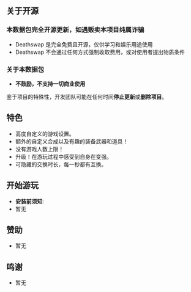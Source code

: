 ## 关于开源

### 本数据包完全开源更新，如遇贩卖本项目纯属诈骗

- Deathswap 是完全免费且开源，仅供学习和娱乐用途使用
- Deathswap 不会通过任何方式强制收取费用，或对使用者提出物质条件

### 关于本数据包

- **不鼓励，不支持一切商业使用**

鉴于项目的特殊性，开发团队可能在任何时间**停止更新**或**删除项目**。


## 特色
- 高度自定义的游戏设置。
- 额外的自定义合成以及有趣的装备武器和道具！
- 没有游戏人数上限！
- 升级！在游玩过程中感受到自身在变强。
- 可隐藏的交换时长，每一秒都有互换。

## 开始游玩

- **安装前须知**:
- 暂无


## 赞助
- 暂无


## 鸣谢
- 暂无

